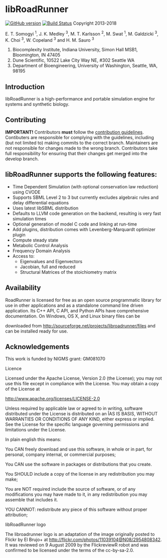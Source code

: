 # libRoadRunner
[![GitHub version](https://badge.fury.io/gh/sys-bio%2Froadrunner.svg)](http://badge.fury.io/gh/sys-bio%2Froadrunner)
[![Build Status](https://dev.azure.com/TheRoadrunnerProject/roadrunner/_apis/build/status/sys-bio.roadrunner?branchName=develop-new-buildsystem)](https://dev.azure.com/TheRoadrunnerProject/roadrunner/_build/latest?definitionId=8&branchName=develop-new-buildsystem)
Copyright 2013-2018

E. T. Somogyi <sup>1</sup>, J. K. Medley <sup>3</sup>, M. T. Karlsson <sup>2</sup>, M. Swat <sup>1</sup>, M. Galdzicki <sup>3</sup>, K. Choi <sup>3</sup>, W. Copeland <sup>3</sup> and H. M. Sauro <sup>3</sup>

1. Biocomplexity Institute, Indiana University, Simon Hall MSB1, Bloomington, IN 47405
2. Dune Scientific, 10522 Lake City Way NE, #302 Seattle WA
3. Department of Bioengineering, University of Washington, Seattle, WA, 98195

## Introduction

libRoadRunner is a high-performance and portable simulation engine for systems and synthetic biology.

## Contributing

**IMPORTANT!** Contributors **must** follow the [contribution guidelines](https://github.com/sys-bio/roadrunner/wiki). Contibuters are responsible for complying with the guidelines, including (but not limited to) making commits to the correct branch. Maintainers are not responsible for changes made to the wrong branch. Contributors take full responsibility for ensuring that their changes get merged into the develop branch.

## libRoadRunner supports the following features:

* Time Dependent Simulation (with optional conservation law reduction) using CVODE
* Supports SBML Level 2 to 3 but currently excludes algebraic rules and delay differential equations
* Uses latest libSBML distribution
* Defaults to LLVM code generation on the backend, resulting is very fast simulation times
* Optional generation of model C code and linking at run-time
* Add plugins, distribution comes with Levenberg-Marquardt optimizer plugin
* Compute steady state
* Metabolic Control Analysis
* Frequency Domain Analysis
* Access to:
  * Eigenvalues and Eigenvectors
  * Jacobian, full and reduced
  * Structural Matrices of the stoichiometry matrix


## Availability

RoadRunner is licensed for free as an open source programmatic library for use in other 
applications and as a standalone command line driven application. Its C++ API, C API, and 
Python APIs have comprehensive documentation. On Windows, OS X, and Linux binary files can be 

downloaded from http://sourceforge.net/projects/libroadrunner/files and can be installed 
ready for use.


## Acknowledgements

This work is funded by NIGMS grant: GM081070

Licence

Licensed under the Apache License, Version 2.0 (the License); you may not use this 
file except in compliance with the License. You may obtain a copy of the License at

http://www.apache.org/licenses/LICENSE-2.0

Unless required by applicable law or agreed to in writing, software distributed 
under the License is distributed on an ÎAS IS BASIS, WITHOUT WARRANTIES OR CONDITIONS 
OF ANY KIND, either express or implied. See the License for the specific language 
governing permissions and limitations under the License.

In plain english this means:

You CAN freely download and use this software, in whole or in part, for personal, 
company internal, or commercial purposes;

You CAN use the software in packages or distributions that you create.

You SHOULD include a copy of the license in any redistribution you may make;

You are NOT required include the source of software, or of any modifications you may 
have made to it, in any redistribution you may assemble that includes it.

YOU CANNOT: redistribute any piece of this software without proper attribution;

 
  

libRoadRunner logo

  The libroadrunner logo is an adaptation of the image originally posted to Flickr by 
  El Brujo+ at http://flickr.com/photos/11039104@N08/2954808342. It was reviewed on 
  9 August 2009 by the FlickreviewR robot and was confirmed to be licensed under the 
  terms of the cc-by-sa-2.0.
